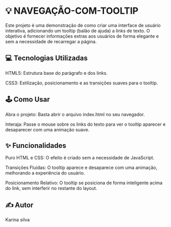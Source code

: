 # 💡 NAVEGAÇÃO-COM-TOOLTIP
Este projeto é uma demonstração de como criar uma interface de usuário interativa, adicionando um tooltip (balão de ajuda) a links de texto. O objetivo é fornecer informações extras aos usuários de forma elegante e sem a necessidade de recarregar a página.

## 💻 Tecnologias Utilizadas
HTML5: Estrutura base do parágrafo e dos links.

CSS3: Estilização, posicionamento e as transições suaves para o tooltip.

## 🕹️ Como Usar
Abra o projeto: Basta abrir o arquivo index.html no seu navegador.

Interaja: Passe o mouse sobre os links do texto para ver o tooltip aparecer e desaparecer com uma animação suave.

## ✨ Funcionalidades
Puro HTML e CSS: O efeito é criado sem a necessidade de JavaScript.

Transições Fluidas: O tooltip aparece e desaparece com uma animação, melhorando a experiência do usuário.

Posicionamento Relativo: O tooltip se posiciona de forma inteligente acima do link, sem interferir no restante do layout.

## ✍️ Autor
Karina silva
